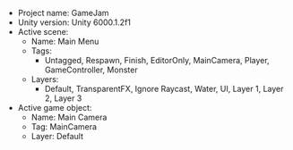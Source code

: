 <!-- UNITY CODE ASSIST INSTRUCTIONS START -->
- Project name: GameJam
- Unity version: Unity 6000.1.2f1
- Active scene:
  - Name: Main Menu
  - Tags:
    - Untagged, Respawn, Finish, EditorOnly, MainCamera, Player, GameController, Monster
  - Layers:
    - Default, TransparentFX, Ignore Raycast, Water, UI, Layer 1, Layer 2, Layer 3
- Active game object:
  - Name: Main Camera
  - Tag: MainCamera
  - Layer: Default
<!-- UNITY CODE ASSIST INSTRUCTIONS END -->